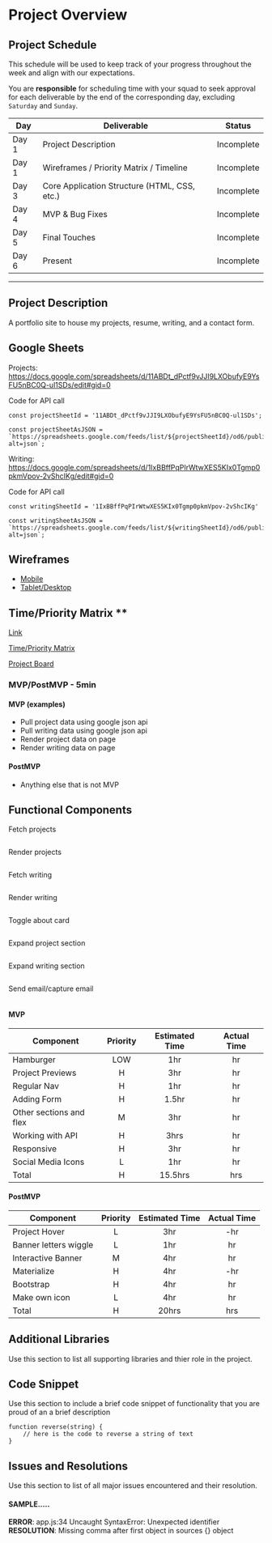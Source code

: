 # Project Overview

## Project Schedule

This schedule will be used to keep track of your progress throughout the week and align with our expectations.

You are **responsible** for scheduling time with your squad to seek approval for each deliverable by the end of the corresponding day, excluding `Saturday` and `Sunday`.

| Day   | Deliverable                                  | Status     |
| ----- | -------------------------------------------- | ---------- |
| Day 1 | Project Description                          | Incomplete |
| Day 1 | Wireframes / Priority Matrix / Timeline      | Incomplete |
| Day 3 | Core Application Structure (HTML, CSS, etc.) | Incomplete |
| Day 4 | MVP & Bug Fixes                              | Incomplete |
| Day 5 | Final Touches                                | Incomplete |
| Day 6 | Present                                      | Incomplete |

---

## Project Description

A portfolio site to house my projects, resume, writing, and a contact form.

## Google Sheets

Projects: https://docs.google.com/spreadsheets/d/11ABDt_dPctf9vJJI9LXObufyE9YsFU5nBC0Q-ul1SDs/edit#gid=0

Code for API call

```
const projectSheetId = '11ABDt_dPctf9vJJI9LXObufyE9YsFU5nBC0Q-ul1SDs';

const projectSheetAsJSON = `https://spreadsheets.google.com/feeds/list/${projectSheetId}/od6/public/values?alt=json`;
```

Writing: https://docs.google.com/spreadsheets/d/1IxBBffPqPIrWtwXES5KIx0Tgmp0pkmVpov-2vShcIKg/edit#gid=0

Code for API call

```
const writingSheetId = '1IxBBffPqPIrWtwXES5KIx0Tgmp0pkmVpov-2vShcIKg'

const writingSheetAsJSON = `https://spreadsheets.google.com/feeds/list/${writingSheetId}/od6/public/values?alt=json`;
```

## Wireframes

- [Mobile](https://www.figma.com/file/JB6GqmSZr7pw6Ii8SYEfvl/Sam-Casey-Mobile-Portfolio-Mockup?node-id=0%3A1)
- [Tablet/Desktop](https://www.figma.com/file/6IdD6UC5LmnGTkX4Xg9ivB/Sam-Casey-Tablet-Desktop-Portfolio-Mockup?node-id=0%3A1)

## Time/Priority Matrix \*\*

[Link](https://res.cloudinary.com/jkeohan/image/upload/a_270/v1591621734/project1_matrix_ocy5gc_h1kg0m.jpg)

[Time/Priority Matrix](https://res.cloudinary.com/scimgcloud/image/upload/v1600035649/4E277634-FF82-4663-B6BA-161F7F497FBC_fvwhya.jpg)

[Project Board](https://www.notion.so/3e36fb2a464f4f52ac76f4eb817e3169?v=b300bc85d2af455097276496b9893ed0)

### MVP/PostMVP - 5min

#### MVP (examples)

- Pull project data using google json api
- Pull writing data using google json api
- Render project data on page
- Render writing data on page

#### PostMVP

- Anything else that is not MVP

## Functional Components

Fetch projects

```

```

Render projects

```

```

Fetch writing

```

```

Render writing

```

```

Toggle about card

```

```

Expand project section

```

```

Expand writing section

```

```

Send email/capture email

```

```

#### MVP

| Component               | Priority | Estimated Time | Actual Time |
| ----------------------- | :------: | :------------: | :---------: |
| Hamburger               |   LOW    |      1hr       |     hr      |
| Project Previews        |    H     |      3hr       |     hr      |
| Regular Nav             |    H     |      1hr       |     hr      |
| Adding Form             |    H     |     1.5hr      |     hr      |
| Other sections and flex |    M     |      3hr       |     hr      |
| Working with API        |    H     |      3hrs      |     hr      |
| Responsive              |    H     |      3hr       |     hr      | hr |
| Social Media Icons      |    L     |      1hr       |     hr      |
| Total                   |    H     |    15.5hrs     |     hrs     |

#### PostMVP

| Component             | Priority | Estimated Time | Actual Time |
| --------------------- | :------: | :------------: | :---------: |
| Project Hover         |    L     |      3hr       |     -hr     | hr |
| Banner letters wiggle |    L     |      1hr       |     hr      |
| Interactive Banner    |    M     |      4hr       |     hr      |
| Materialize           |    H     |      4hr       |     -hr     | hr |
| Bootstrap             |    H     |      4hr       |     hr      |
| Make own icon         |    L     |      4hr       |     hr      |
| Total                 |    H     |     20hrs      |     hrs     |

## Additional Libraries

Use this section to list all supporting libraries and thier role in the project.

## Code Snippet

Use this section to include a brief code snippet of functionality that you are proud of an a brief description

```
function reverse(string) {
	// here is the code to reverse a string of text
}
```

## Issues and Resolutions

Use this section to list of all major issues encountered and their resolution.

#### SAMPLE.....

**ERROR**: app.js:34 Uncaught SyntaxError: Unexpected identifier  
**RESOLUTION**: Missing comma after first object in sources {} object
